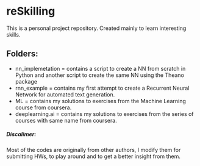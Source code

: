 # reSkilling
This is a personal project repository. Created mainly to learn interesting skills.

## Folders:
 - nn_implemetation = contains a script to create a NN from scratch in Python and another script to create the same NN using the Theano package
 - rnn_example = contains my first attempt to create a Recurrent Neural Network for automated text generation. 
 - ML = contains my solutions to exercises from the Machine Learning course from coursera.  
 - deeplearning.ai = contains my solutions to exercises from the series of courses with same name from coursera.

##### Discalimer:
Most of the codes are originally from other authors, I modify them for submitting HWs, to play around and to get a better insight from them. 

